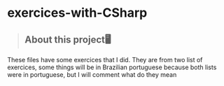 # exercices-with-CSharp

> <h2>About this project🖥️</h2>

These files have some exercices that I did. They are from two list of exercices, some things will be
in Brazilian portuguese because both lists were in portuguese, but I will comment what do they mean
